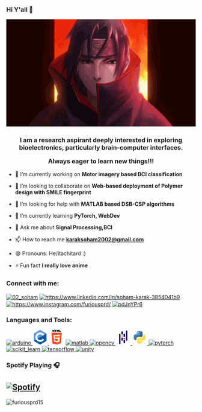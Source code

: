 ### Hi Y'all 👋
![HI there](itachi-uchiha-naruto.gif)

<h3 align="center">
I am a research aspirant deeply interested in exploring bioelectronics, particularly brain-computer interfaces.

Always eager to learn new things!!!

</h3>

- 🔭 I’m currently working on **Motor imagery based BCI classification**
- 👯 I’m looking to collaborate on **Web-based deployment of Polymer design with SMILE fingerprint**
- 🤔 I’m looking for help with **MATLAB based DSB-CSP algorithms**
- 🌱 I’m currently learning **PyTorch, WebDev**

- 💬 Ask me about **Signal Processing,BCI**

- 📫 How to reach me **karaksoham2002@gmail.com**
- 😄 Pronouns: He/itachitard :)

- ⚡ Fun fact **I really love anime**


<h3 align="left">Connect with me:</h3>
<p align="left">

<a href="https://twitter.com/02_soham" target="blank"><img align="center" src="https://raw.githubusercontent.com/rahuldkjain/github-profile-readme-generator/master/src/images/icons/Social/twitter.svg" alt="02_soham" height="30" width="40" /></a>
<a href="https://linkedin.com/in/https://www.linkedin.com/in/soham-karak-3854041b9" target="blank"><img align="center" src="https://raw.githubusercontent.com/rahuldkjain/github-profile-readme-generator/master/src/images/icons/Social/linked-in-alt.svg" alt="https://www.linkedin.com/in/soham-karak-3854041b9" height="30" width="40" /></a>
<a href="https://instagram.com/https://www.instagram.com/furiousprd/" target="blank"><img align="center" src="https://raw.githubusercontent.com/rahuldkjain/github-profile-readme-generator/master/src/images/icons/Social/instagram.svg" alt="https://www.instagram.com/furiousprd/" height="30" width="40" /></a>
<a href="https://discord.gg/pdJnYPr6" target="blank"><img align="center" src="https://raw.githubusercontent.com/rahuldkjain/github-profile-readme-generator/master/src/images/icons/Social/discord.svg" alt="pdJnYPr6" height="30" width="40" /></a>
</p>

<h3 align="left">Languages and Tools:</h3>
<p align="left"> <a href="https://www.arduino.cc/" target="_blank" rel="noreferrer"> <img src="https://cdn.worldvectorlogo.com/logos/arduino-1.svg" alt="arduino" width="40" height="40"/>  <a href="https://www.cprogramming.com/" target="_blank" rel="noreferrer"> <img src="https://raw.githubusercontent.com/devicons/devicon/master/icons/c/c-original.svg" alt="c" width="40" height="40"/> </a>  <img src="https://raw.githubusercontent.com/devicons/devicon/master/icons/html5/html5-original-wordmark.svg" alt="html5" width="40" height="40"/> </a> <a href="https://www.mathworks.com/" target="_blank" rel="noreferrer"> <img src="https://upload.wikimedia.org/wikipedia/commons/2/21/Matlab_Logo.png" alt="matlab" width="40" height="40"/> </a> <a href="https://opencv.org/" target="_blank" rel="noreferrer"> <img src="https://www.vectorlogo.zone/logos/opencv/opencv-icon.svg" alt="opencv" width="40" height="40"/> </a> <a href="https://pandas.pydata.org/" target="_blank" rel="noreferrer"> <img src="https://raw.githubusercontent.com/devicons/devicon/2ae2a900d2f041da66e950e4d48052658d850630/icons/pandas/pandas-original.svg" alt="pandas" width="40" height="40"/> </a> <a href="https://www.python.org" target="_blank" rel="noreferrer"> <img src="https://raw.githubusercontent.com/devicons/devicon/master/icons/python/python-original.svg" alt="python" width="40" height="40"/> </a> <a href="https://pytorch.org/" target="_blank" rel="noreferrer"> <img src="https://www.vectorlogo.zone/logos/pytorch/pytorch-icon.svg" alt="pytorch" width="40" height="40"/> </a> <a href="https://scikit-learn.org/" target="_blank" rel="noreferrer"> <img src="https://upload.wikimedia.org/wikipedia/commons/0/05/Scikit_learn_logo_small.svg" alt="scikit_learn" width="40" height="40"/> </a>  <a href="https://www.tensorflow.org" target="_blank" rel="noreferrer"> <img src="https://www.vectorlogo.zone/logos/tensorflow/tensorflow-icon.svg" alt="tensorflow" width="40" height="40"/> </a> <a href="https://unity.com/" target="_blank" rel="noreferrer"> <img src="https://www.vectorlogo.zone/logos/unity3d/unity3d-icon.svg" alt="unity" width="40" height="40"/> </a> </p>

### Spotify Playing 🎧
  [![Spotify](https://novatorem-kyzbk7wxl-bardiesel.vercel.app/api/spotify)](https://open.spotify.com/track/5sbkFKdxVQ2FgEjKMvrHAL?si=9ea64ff0223d42f9)
---


<p><img align="center" src="https://github-readme-streak-stats.herokuapp.com/?user=furiousprd15&" alt="furiousprd15" /></p>
